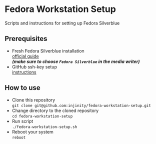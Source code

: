 # Fedora Workstation Setup
Scripts and instructions for setting up Fedora Silverblue

## Prerequisites

- Fresh Fedora Silverblue installation  
[official guide](https://docs.fedoraproject.org/en-US/fedora/latest/preparing-boot-media/#_fedora_media_writer)  
***(make sure to choose `Fedora Silverblue` in the media writer)***
- GitHub ssh-key setup  
[instructions](https://github.com/injinity/instructions/blob/main/gtihub_ssh_auth/README.md)

## How to use

- Clone this repository  
`git clone git@github.com:injinity/fedora-workstation-setup.git`
- Change directory to the cloned repository  
`cd fedora-workstation-setup`
- Run script  
`./fedora-workstation-setup.sh`
- Reboot your system  
`reboot`
